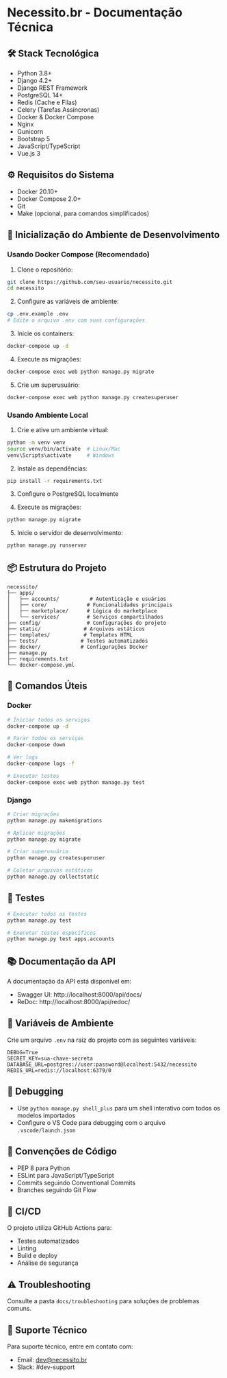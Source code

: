 # Necessito.br - Documentação Técnica

## 🛠️ Stack Tecnológica
- Python 3.8+
- Django 4.2+
- Django REST Framework
- PostgreSQL 14+
- Redis (Cache e Filas)
- Celery (Tarefas Assíncronas)
- Docker & Docker Compose
- Nginx
- Gunicorn
- Bootstrap 5
- JavaScript/TypeScript
- Vue.js 3

## ⚙️ Requisitos do Sistema
- Docker 20.10+
- Docker Compose 2.0+
- Git
- Make (opcional, para comandos simplificados)

## 🚀 Inicialização do Ambiente de Desenvolvimento

### Usando Docker Compose (Recomendado)

1. Clone o repositório:
```bash
git clone https://github.com/seu-usuario/necessito.git
cd necessito
```

2. Configure as variáveis de ambiente:
```bash
cp .env.example .env
# Edite o arquivo .env com suas configurações
```

3. Inicie os containers:
```bash
docker-compose up -d
```

4. Execute as migrações:
```bash
docker-compose exec web python manage.py migrate
```

5. Crie um superusuário:
```bash
docker-compose exec web python manage.py createsuperuser
```

### Usando Ambiente Local

1. Crie e ative um ambiente virtual:
```bash
python -m venv venv
source venv/bin/activate  # Linux/Mac
venv\Scripts\activate     # Windows
```

2. Instale as dependências:
```bash
pip install -r requirements.txt
```

3. Configure o PostgreSQL localmente

4. Execute as migrações:
```bash
python manage.py migrate
```

5. Inicie o servidor de desenvolvimento:
```bash
python manage.py runserver
```

## 📦 Estrutura do Projeto
```
necessito/
├── apps/
│   ├── accounts/          # Autenticação e usuários
│   ├── core/             # Funcionalidades principais
│   ├── marketplace/      # Lógica do marketplace
│   └── services/         # Serviços compartilhados
├── config/               # Configurações do projeto
├── static/              # Arquivos estáticos
├── templates/           # Templates HTML
├── tests/              # Testes automatizados
├── docker/             # Configurações Docker
├── manage.py
├── requirements.txt
└── docker-compose.yml
```

## 🔧 Comandos Úteis

### Docker
```bash
# Iniciar todos os serviços
docker-compose up -d

# Parar todos os serviços
docker-compose down

# Ver logs
docker-compose logs -f

# Executar testes
docker-compose exec web python manage.py test
```

### Django
```bash
# Criar migrações
python manage.py makemigrations

# Aplicar migrações
python manage.py migrate

# Criar superusuário
python manage.py createsuperuser

# Coletar arquivos estáticos
python manage.py collectstatic
```

## 🧪 Testes
```bash
# Executar todos os testes
python manage.py test

# Executar testes específicos
python manage.py test apps.accounts
```

## 📚 Documentação da API
A documentação da API está disponível em:
- Swagger UI: http://localhost:8000/api/docs/
- ReDoc: http://localhost:8000/api/redoc/

## 🔐 Variáveis de Ambiente
Crie um arquivo `.env` na raiz do projeto com as seguintes variáveis:
```env
DEBUG=True
SECRET_KEY=sua-chave-secreta
DATABASE_URL=postgres://user:password@localhost:5432/necessito
REDIS_URL=redis://localhost:6379/0
```

## 🐛 Debugging
- Use `python manage.py shell_plus` para um shell interativo com todos os modelos importados
- Configure o VS Code para debugging com o arquivo `.vscode/launch.json`

## 📝 Convenções de Código
- PEP 8 para Python
- ESLint para JavaScript/TypeScript
- Commits seguindo Conventional Commits
- Branches seguindo Git Flow

## 🔄 CI/CD
O projeto utiliza GitHub Actions para:
- Testes automatizados
- Linting
- Build e deploy
- Análise de segurança

## ⚠️ Troubleshooting
Consulte a pasta `docs/troubleshooting` para soluções de problemas comuns.

## 📧 Suporte Técnico
Para suporte técnico, entre em contato com:
- Email: dev@necessito.br
- Slack: #dev-support 